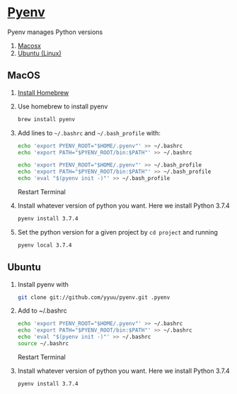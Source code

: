 # [Pyenv](https://github.com/pyenv/pyenv)

Pyenv manages Python versions 

1. [Macosx]((https://github.com/jeanettejin/HelpfulGuides/blob/master/Managers/pyenv.md#macos))
2. [Ubuntu (Linux)]((https://github.com/jeanettejin/HelpfulGuides/blob/master/Managers/pyenv.md#ubuntu))


## MacOS

1. [Install Homebrew]((https://github.com/jeanettejin/HelpfulGuides/blob/master/Managers/homebrew.md))

2. Use homebrew to install pyenv

   ```bash 
   brew install pyenv
   ```
3. Add lines to `~/.bashrc` and `~/.bash_profile` with:

    ```bash
    echo 'export PYENV_ROOT="$HOME/.pyenv"' >> ~/.bashrc
    echo 'export PATH="$PYENV_ROOT/bin:$PATH"' >> ~/.bashrc
   
    echo 'export PYENV_ROOT="$HOME/.pyenv"' >> ~/.bash_profile
    echo 'export PATH="$PYENV_ROOT/bin:$PATH"' >> ~/.bash_profile
    echo 'eval "$(pyenv init -)"' >> ~/.bash_profile
   ```  
   Restart Terminal
4. Install whatever version of python you want. Here we install Python 3.7.4

    ```bash
    pyenv install 3.7.4
    ```
5. Set the python version for a given project by `cd project` and running

    ```bash
    pyenv local 3.7.4
   ```

## Ubuntu
1. Install pyenv with

    ```bash
    git clone git://github.com/yyuu/pyenv.git .pyenv
    ```
2. Add to ~/.bashrc
    ```bash
    echo 'export PYENV_ROOT="$HOME/.pyenv"' >> ~/.bashrc
    echo 'export PATH="$PYENV_ROOT/bin:$PATH"' >> ~/.bashrc
    echo 'eval "$(pyenv init -)"' >> ~/.bashrc
    source ~/.bashrc
    ```
   Restart Terminal
   
3. Install whatever version of python you want. Here we install Python 3.7.4
    ```bash
    pyenv install 3.7.4
   ```
   
